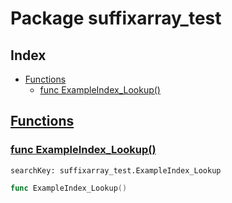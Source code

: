 # Package suffixarray_test

## Index

* [Functions](#func)
    * [func ExampleIndex_Lookup()](#ExampleIndex_Lookup)


## <a id="func" href="#func">Functions</a>

### <a id="ExampleIndex_Lookup" href="#ExampleIndex_Lookup">func ExampleIndex_Lookup()</a>

```
searchKey: suffixarray_test.ExampleIndex_Lookup
```

```Go
func ExampleIndex_Lookup()
```

